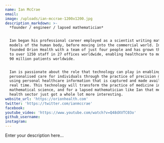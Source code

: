```yaml
---
name: Ian McCrae
email:
image: /uploads/ian-mccrae-1200x1200.jpg
description_markdown: >-
  *founder / engineer / lapsed mathematician*


  Ian began his professional career employed as a scientist writing mathematical
  models of the human body, before moving into the commercial world. In 1993 he
  founded Orion Health with a team of just four people and has grown the company
  to over 1250 staff in 27 offices worldwide, enabling healthcare to more than
  90 million patients worldwide.


  Ian is passionate about the role that technology can play in enabling highly
  personalised care for individuals through the practice of precision medicine -
  using personal healthcare information that is captured and made available in
  real time. This technology will transform the practice of medicine into a
  mathematical science, and for a lapsed mathematician like Ian that means the
  health sector just got a whole lot more interesting.
website_url: 'https://orionhealth.com'
twitter: 'https://twitter.com/ianmccrae'
facebook:
youtube_video: 'https://www.youtube.com/watch?v=Q48dXVTC03o'
github_username:
instagram:
---
```


Enter your description here...
